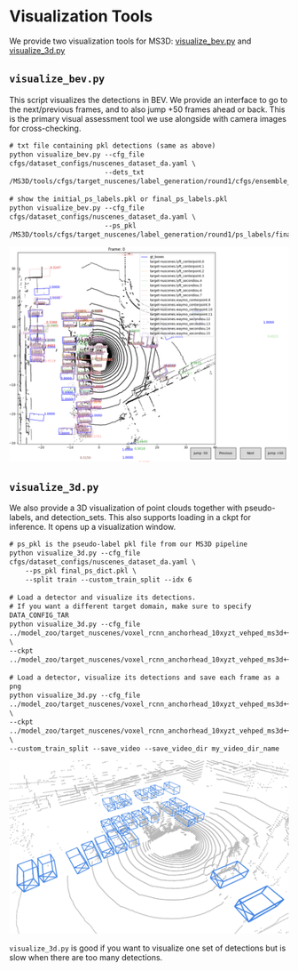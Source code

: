 

# Visualization Tools

We provide two visualization tools for MS3D: [visualize_bev.py](../tools/visualize_bev.py) and [visualize_3d.py](../tools/visualize_3d.py)

## `visualize_bev.py`
This script visualizes the detections in BEV. We provide an interface to go to the next/previous frames, and to also jump +50 frames ahead or back. This is the primary visual assessment tool we use alongside with camera images for cross-checking.

```shell
# txt file containing pkl detections (same as above)
python visualize_bev.py --cfg_file cfgs/dataset_configs/nuscenes_dataset_da.yaml \
                        --dets_txt /MS3D/tools/cfgs/target_nuscenes/label_generation/round1/cfgs/ensemble_detections.txt

# show the initial_ps_labels.pkl or final_ps_labels.pkl
python visualize_bev.py --cfg_file cfgs/dataset_configs/nuscenes_dataset_da.yaml \
                        --ps_pkl /MS3D/tools/cfgs/target_nuscenes/label_generation/round1/ps_labels/final_ps_dict.pkl                                             
```
<p align="center">
  <img src="media/vis_bev_example.png" width="%90">
</p>

##  `visualize_3d.py`

We also provide a 3D visualization of point clouds together with pseudo-labels, and detection_sets. This also supports loading in a ckpt for inference. It opens up a visualization window. 

```shell
# ps_pkl is the pseudo-label pkl file from our MS3D pipeline
python visualize_3d.py --cfg_file cfgs/dataset_configs/nuscenes_dataset_da.yaml \
    --ps_pkl final_ps_dict.pkl \
    --split train --custom_train_split --idx 6

# Load a detector and visualize its detections. 
# If you want a different target domain, make sure to specify DATA_CONFIG_TAR
python visualize_3d.py --cfg_file ../model_zoo/target_nuscenes/voxel_rcnn_anchorhead_10xyzt_vehped_ms3d++.yaml \
--ckpt ../model_zoo/target_nuscenes/voxel_rcnn_anchorhead_10xyzt_vehped_ms3d++.pth 

# Load a detector, visualize its detections and save each frame as a png
python visualize_3d.py --cfg_file ../model_zoo/target_nuscenes/voxel_rcnn_anchorhead_10xyzt_vehped_ms3d++.yaml \
--ckpt ../model_zoo/target_nuscenes/voxel_rcnn_anchorhead_10xyzt_vehped_ms3d++.pth \
--custom_train_split --save_video --save_video_dir my_video_dir_name
```    
<p align="center">
  <img src="media/vis_3d_example.png" width="%90">
</p>

`visualize_3d.py` is good if you want to visualize one set of detections but is slow when there are too many detections. 
